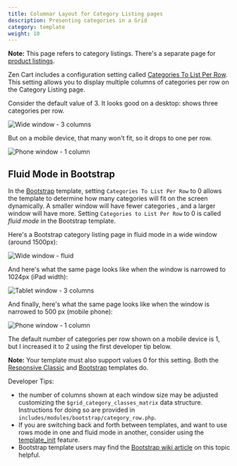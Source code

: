 ```yaml
---
title: Columnar Layout for Category Listing pages 
description: Presenting categories in a Grid 
category: template
weight: 10
---
```


**Note:** This page refers to category listings.  There's a separate page for [product listings](/user/template/listing_columns/).

Zen Cart includes a configuration setting called [Categories To List Per Row](/user/admin_pages/configuration/all/#categories_to_list_per_row/).  This setting allows you to display multiple columns of categories per row on the Category Listing page. 

Consider the default value of 3.  It looks good on a desktop: shows three categories per row.

![Wide window - 3 columns](/images/bs_cat_listing_wide.png)

But on a mobile device, that many won't fit, so it drops to one per row. 

![Phone window - 1 column](/images/bs_cat_listing_phone.png)

## Fluid Mode in Bootstrap
In the [Bootstrap](/user/template/bootstrap) template, setting `Categories To List Per Row` to 0 allows the template to determine how many categories will fit on the screen dynamically.  A smaller window will have fewer categories , and a larger window will have more.  Setting `Categories to List Per Row` to 0 is called *fluid mode* in the Bootstrap template.   

Here's a Bootstrap category listing page in fluid mode in a wide window (around 1500px): 

![Wide window - fluid](/images/bs_cat_listing_wide_fluid.png)

And here's what the same page looks like when the window is narrowed to 1024px (iPad width): 

![Tablet window - 3 columns](/images/bs_cat_listing_tablet_fluid.png)

And finally, here's what the same page looks like when the window is narrowed to 500 px (mobile phone): 

![Phone window - 1 column](/images/bs_cat_listing_phone_fluid.png)

The default number of categories per row shown on a mobile device is 1, but I increased it to 2 using the first developer tip below.

**Note:** Your template must also support values 0 for this setting.  Both the [Responsive Classic](/user/template/responsive_classic/) and [Bootstrap](/user/template/bootstrap/) templates do. 

Developer Tips: 
- the number of columns shown at each window size may be adjusted customizing the `$grid_category_classes_matrix` data structure.  Instructions for doing so are provided in `includes/modules/bootstrap/category_row.php`.
- If you are switching back and forth between templates, and want to use rows mode in one and fluid mode in another, consider using the [template_init](/user/template/template_switching/) feature.
- Bootstrap template users may find the [Bootstrap wiki article](https://github.com/lat9/ZCA-Bootstrap-Template/wiki/Frequently-Asked-Questions#configuration--maximum-values--categories-to-list-per-row-display-anomalies) on this topic helpful.

